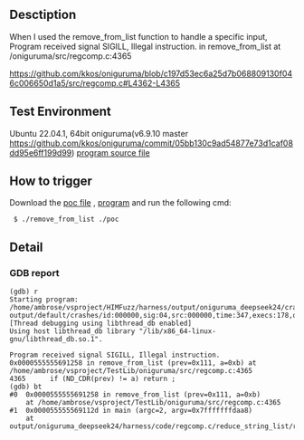 ## Desctiption
When I used the remove_from_list function to handle a specific input, Program received signal SIGILL, Illegal instruction. in remove_from_list at /oniguruma/src/regcomp.c:4365

https://github.com/kkos/oniguruma/blob/c197d53ec6a25d7b068809130f046c006650d1a5/src/regcomp.c#L4362-L4365

## Test Environment
Ubuntu 22.04.1, 64bit
oniguruma(v6.9.10 master https://github.com/kkos/oniguruma/commit/05bb130c9ad54877e73d1caf08dd95e6ff199d99)
[program source file](https://github.com/ambrosecm/pocs/blob/main/oniguruma/remove_from_list/remove_from_list.c)

## How to trigger
Download the [poc file](https://github.com/ambrosecm/pocs/blob/main/oniguruma/remove_from_list/poc) , [program](https://github.com/ambrosecm/pocs/blob/main/oniguruma/remove_from_list/remove_from_list) and run the following cmd:
```
 $ ./remove_from_list ./poc
```

## Detail
### GDB report
```
(gdb) r
Starting program: /home/ambrose/vsproject/HIMFuzz/harness/output/oniguruma_deepseek24/crashes/regcomp.c/reduce_string_list/remove_from_list/remove_from_list output/default/crashes/id:000000,sig:04,src:000000,time:347,execs:178,op:havoc,rep:3
[Thread debugging using libthread_db enabled]
Using host libthread_db library "/lib/x86_64-linux-gnu/libthread_db.so.1".

Program received signal SIGILL, Illegal instruction.
0x0000555555691258 in remove_from_list (prev=0x111, a=0xb) at /home/ambrose/vsproject/TestLib/oniguruma/src/regcomp.c:4365
4365      if (ND_CDR(prev) != a) return ;
(gdb) bt
#0  0x0000555555691258 in remove_from_list (prev=0x111, a=0xb)
    at /home/ambrose/vsproject/TestLib/oniguruma/src/regcomp.c:4365
#1  0x000055555569112d in main (argc=2, argv=0x7fffffffdaa8)
    at output/oniguruma_deepseek24/harness/code/regcomp.c/reduce_string_list/remove_from_list.c:33
```
